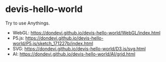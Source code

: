 # devis-hello-world

Try to use Anythings.

- WebGL: <https://dondevi.github.io/devis-hello-world/WebGL/index.html>
- P5.js: <https://dondevi.github.io/devis-hello-world/P5.js/sketch_171227b/index.html>
- SVG: <https://dondevi.github.io/devis-hello-world/D3.js/svg.html>
- AI: <https://dondevi.github.io/devis-hello-world/AI/grid.html>
